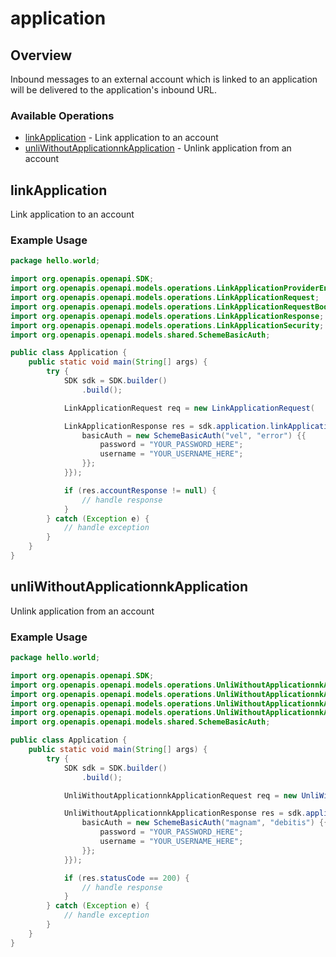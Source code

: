 # application

## Overview

Inbound messages to an external account which is linked to an application will be delivered to the application's inbound URL.

### Available Operations

* [linkApplication](#linkapplication) - Link application to an account
* [unliWithoutApplicationnkApplication](#unliwithoutapplicationnkapplication) - Unlink application from an account

## linkApplication

Link application to an account

### Example Usage

```java
package hello.world;

import org.openapis.openapi.SDK;
import org.openapis.openapi.models.operations.LinkApplicationProviderEnum;
import org.openapis.openapi.models.operations.LinkApplicationRequest;
import org.openapis.openapi.models.operations.LinkApplicationRequestBody;
import org.openapis.openapi.models.operations.LinkApplicationResponse;
import org.openapis.openapi.models.operations.LinkApplicationSecurity;
import org.openapis.openapi.models.shared.SchemeBasicAuth;

public class Application {
    public static void main(String[] args) {
        try {
            SDK sdk = SDK.builder()
                .build();

            LinkApplicationRequest req = new LinkApplicationRequest(                new LinkApplicationRequestBody("applicationId");, "corrupti", LinkApplicationProviderEnum.WHATSAPP);            

            LinkApplicationResponse res = sdk.application.linkApplication(req, new LinkApplicationSecurity() {{
                basicAuth = new SchemeBasicAuth("vel", "error") {{
                    password = "YOUR_PASSWORD_HERE";
                    username = "YOUR_USERNAME_HERE";
                }};
            }});

            if (res.accountResponse != null) {
                // handle response
            }
        } catch (Exception e) {
            // handle exception
        }
    }
}
```

## unliWithoutApplicationnkApplication

Unlink application from an account

### Example Usage

```java
package hello.world;

import org.openapis.openapi.SDK;
import org.openapis.openapi.models.operations.UnliWithoutApplicationnkApplicationProviderEnum;
import org.openapis.openapi.models.operations.UnliWithoutApplicationnkApplicationRequest;
import org.openapis.openapi.models.operations.UnliWithoutApplicationnkApplicationResponse;
import org.openapis.openapi.models.operations.UnliWithoutApplicationnkApplicationSecurity;
import org.openapis.openapi.models.shared.SchemeBasicAuth;

public class Application {
    public static void main(String[] args) {
        try {
            SDK sdk = SDK.builder()
                .build();

            UnliWithoutApplicationnkApplicationRequest req = new UnliWithoutApplicationnkApplicationRequest("deserunt", "suscipit", UnliWithoutApplicationnkApplicationProviderEnum.VIBER_SERVICE_MSG);            

            UnliWithoutApplicationnkApplicationResponse res = sdk.application.unliWithoutApplicationnkApplication(req, new UnliWithoutApplicationnkApplicationSecurity() {{
                basicAuth = new SchemeBasicAuth("magnam", "debitis") {{
                    password = "YOUR_PASSWORD_HERE";
                    username = "YOUR_USERNAME_HERE";
                }};
            }});

            if (res.statusCode == 200) {
                // handle response
            }
        } catch (Exception e) {
            // handle exception
        }
    }
}
```
